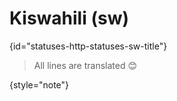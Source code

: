 # Kiswahili (sw)
{id="statuses-http-statuses-sw-title"}



> All lines are translated 😊
>
{style="note"}

